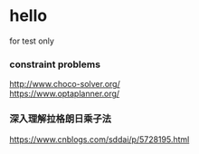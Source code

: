 # hello
for test only

### constraint problems
http://www.choco-solver.org/  
https://www.optaplanner.org/
### 深入理解拉格朗日乘子法
https://www.cnblogs.com/sddai/p/5728195.html
